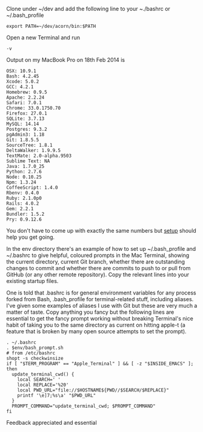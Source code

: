 Clone under ~/dev and add the following line to your ~./bashrc or ~/.bash_profile

    export PATH=~/dev/acorn/bin:$PATH
    
Open a new Terminal and run

    -v
    
Output on my MacBook Pro on 18th Feb 2014 is

    OSX: 10.9.1
    Bash: 4.2.45
    Xcode: 5.0.2
    GCC: 4.2.1
    Homebrew: 0.9.5
    Apache: 2.2.24
    Safari: 7.0.1
    Chrome: 33.0.1750.70
    Firefox: 27.0.1
    SQLite: 3.7.13
    MySQL: 14.14
    Postgres: 9.3.2
    pgAdmin3: 1.18
    Git: 1.8.5.5
    SourceTree: 1.8.1
    DeltaWalker: 1.9.9.5
    TextMate: 2.0-alpha.9503
    Sublime Text: NA
    Java: 1.7.0_25
    Python: 2.7.6
    Node: 0.10.25
    Npm: 1.3.24
    CoffeeScript: 1.4.0
    Rbenv: 0.4.0
    Ruby: 2.1.0p0
    Rails: 4.0.2
    Gem: 2.2.1
    Bundler: 1.5.2
    Pry: 0.9.12.6

You don't have to come up with exactly the same numbers but [setup](https://github.com/BiotaLabs/acorn/blob/master/setup.md) should help you get going.

In the env directory there's an example of how to set up ~/.bash_profile and ~/.bashrc to give helpful, coloured prompts in the Mac Terminal, showing the current directory, current Git branch, whether there are outstanding changes to commit and whether there are commits to push to or pull from GitHub (or any other remote repository). Copy the relevant lines into your existing startup files. 

One is told that .bashrc is for general environment variables for any process forked from Bash, .bash_profile for terminal-related stuff, including aliases. I've given some examples of aliases I use with Git but these are very much a matter of taste. Copy anything you fancy but the following lines are essential to get the fancy prompt working without breaking Terminal's nice habit of taking you to the same directory as current on hitting apple-t (a feature that is broken by many open source attempts to set the prompt).

    . ~/.bashrc
    . $env/bash_prompt.sh
    # from /etc/bashrc
    shopt -s checkwinsize
    if [ "$TERM_PROGRAM" == "Apple_Terminal" ] && [ -z "$INSIDE_EMACS" ]; then
      update_terminal_cwd() {
        local SEARCH=' '
        local REPLACE='%20'
        local PWD_URL="file://$HOSTNAME${PWD//$SEARCH/$REPLACE}"
        printf '\e]7;%s\a' "$PWD_URL"
      }
      PROMPT_COMMAND="update_terminal_cwd; $PROMPT_COMMAND"
    fi

Feedback appreciated and essential